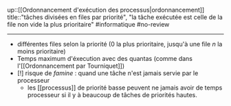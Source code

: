 up::[[Ordonnancement d'exécution des processus|ordonnancement]]
title::"tâches divisées en files par priorité", "la tâche exécutée est celle de la file non vide la plus prioritaire"
#informatique #no-review 

----

 - différentes files selon la priorité (0 la plus prioritaire, jusqu'à une file $n$ la moins prioritaire)
 - Temps maximum d'éxecution avec des quantas (comme dans l'[[Ordonnancement par Tourniquet]])
 - [!] risque de _famine_ : quand une tâche n'est jamais servie par le processeur
     - les [[processus]] de priorité basse peuvent ne jamais avoir de temps processeur si il y à beaucoup de tâches de priorités hautes.